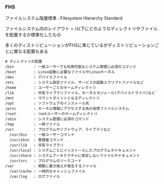 ### FHS
ファイルシステム階層標準 : Filesystem Hierarchy Standard

ファイルシステム内のレイアウト = /以下にどのようなディレクトリやファイルを配置するか標準化したもの

多くのディストリビューションがFHSに準じているがディストリビューションごとに異なる配置もある

```
# ディレクトリの配置
/bin         : 一般ユーザーでも利用可能なシステム管理に必須のコマンド
/boot        : Linux起動に必要なファイルやLinuxカーネル
/dev         : デバイスファイル
/etc         : システム設定ファイル、サービスの起動スクリプトファイルなど
/home        : ユーザーごとのホームディレクトリ
/lib         : 共有ライブラリファイル、カーネルモジュール(デバイスドライバ)など
/mnt         : マウントポイントとなるディレクトリ
/opt         : ソフトウェアのインストール先
/proc        : カーネル情報にアクセスする為の仮想ファイルシステム
/root        : rootユーザーのホームディレクトリ
/sbin        : システム管理に必須のコマンド
/tmp         : 一時ファイル
/usr         : プログラムやソフトウェア、ライブラリなど
  /usr/bin   : 一般ユーザーコマンド
  /usr/sbin  : 管理者コマンド
  /usr/lib   : 共有ライブラリ
  /usr/local : システムごとにインストールしたプログラムやドキュメント
  /usr/share : システムアーキテクチャに依存しないファイルやドキュメント
  /usr/src   : プログラムのソースコード
/var         : 頻繁に書き換えが発生するファイル
  /var/cache : 一時的なキャッシュファイル
  /var/log   : ログファイル
```

